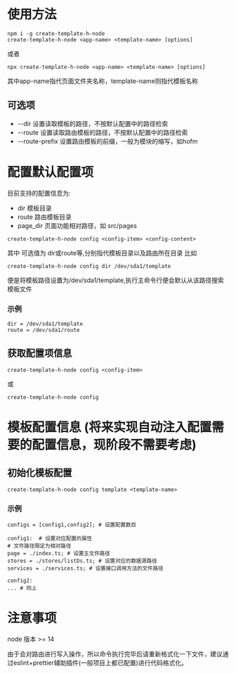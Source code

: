 # 使用方法

```shell
npm i -g create-template-h-node
create-template-h-node <app-name> <template-name> [options]
```

或者

```shell
npx create-template-h-node <app-name> <template-name> [options]
```

其中app-name指代页面文件夹名称，template-name则指代模板名称

## 可选项

- --dir 设置读取模板的路径，不按默认配置中的路径检索
- --route 设置读取路由模板的路径，不按默认配置中的路径检索
- --route-prefix 设置路由模板的前缀，一般为模块的缩写，如hofm

# 配置默认配置项

目前支持的配置信息为:

- dir 模板目录
- route 路由模板目录
- page_dir 页面功能相对路径，如 src/pages

```shell
create-template-h-node config <config-item> <config-content>
```

其中 <config-item> 可选值为 dir或route等,分别指代模板目录以及路由所在目录
比如
```shell
create-template-h-node config dir /dev/sda1/template
```
便是将模板路径设置为/dev/sda1/template,执行主命令行便会默认从该路径搜索模板文件

### 示例
```shell
dir = /dev/sda1/template
route = /dev/sda1/route
```


## 获取配置项信息

```shell
create-template-h-node config <config-item>
```

或

```shell
create-template-h-node config
```

# 模板配置信息 (将来实现自动注入配置需要的配置信息，现阶段不需要考虑)

## 初始化模板配置

```shell
create-template-h-node config template <template-name>
```

### 示例
```shell
configs = [config1,config2]; # 设置配置数目

config1:  # 设置对应配置的属性
# 文件路径限定为相对路径
page = ./index.ts; # 设置主文件路径
stores = ./stores/listDs.ts; # 设置对应的数据源路径
services = ./services.ts; # 设置接口调用方法的文件路径

config2:
... # 同上

```


# 注意事项

node 版本 >= 14

由于会对路由进行写入操作，所以命令执行完毕后请重新格式化一下文件，建议通过eslint+prettier辅助插件(一般项目上都已配置)进行代码格式化。